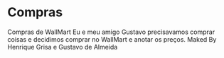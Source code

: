 # Compras
Compras de WallMart
Eu e meu amigo Gustavo precisavamos comprar coisas e decidimos comprar no WallMart e anotar os preços.
Maked By Henrique Grisa e Gustavo de Almeida
